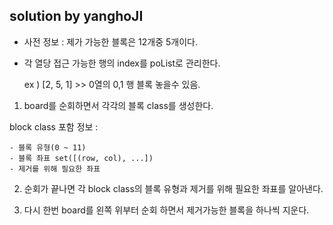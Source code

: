 ## solution by yanghoJI 

- 사전 정보 : 제가 가능한 블록은 12개중 5개이다.

- 각 열당 접근 가능한 행의 index를 poList로 관리한다.
    
    ex ) [2, 5, 1]  >> 0열의 0,1 행 블록 놓을수 있음.

1. board를 순회하면서 각각의 블록 class를 생성한다.

block class 포함 정보 :

    - 블록 유형(0 ~ 11)
    - 블록 좌표 set([(row, col), ...])
    - 제거를 위해 필요한 좌표 

2. 순회가 끝나면 각 block class의 블록 유형과 제거를 위해 필요한 좌표를 알아낸다.

3. 다시 한번 board를 왼쪽 위부터 순회 하면서 제거가능한 블록을 하나씩 지운다.
